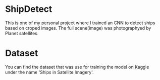 # ShipDetect
This is one of my personal project where I trained an CNN to detect ships based on croped images. The full scene(image) was photographyed by Planet satellites.

# Dataset
You can find the dataset that was use for training the model on Kaggle under the name 'Ships in Satellite Imagery'.
